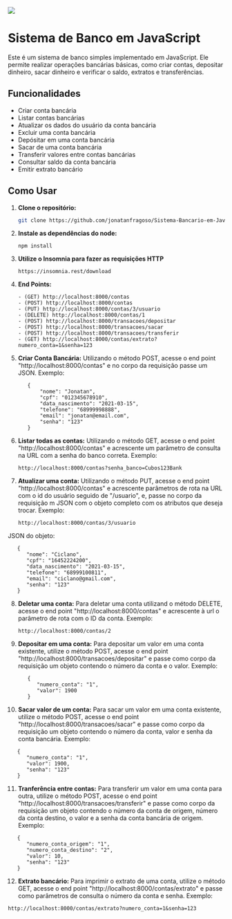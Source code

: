 ![](https://miro.medium.com/v2/resize:fit:828/format:webp/1*ahpxPO0jLGb9EWrY2qQPhg.jpeg)

# Sistema de Banco em JavaScript

Este é um sistema de banco simples implementado em JavaScript. Ele permite realizar operações bancárias básicas, como criar contas, depositar dinheiro, sacar dinheiro e verificar o saldo, extratos e transferências.

## Funcionalidades

- Criar conta bancária
- Listar contas bancárias
- Atualizar os dados do usuário da conta bancária
- Excluir uma conta bancária
- Depósitar em uma conta bancária
- Sacar de uma conta bancária
- Transferir valores entre contas bancárias
- Consultar saldo da conta bancária
- Emitir extrato bancário

## Como Usar

1. **Clone o repositório:**

   ```bash
   git clone https://github.com/jonatanfragoso/Sistema-Bancario-em-JavaScript.git
   ```
2. **Instale as dependências do node:**
   
   ```
   npm install
   ```
   
3. **Utilize o Insomnia para fazer as requisições HTTP**
   
   ```
   https://insomnia.rest/download
   ```
 

4. **End Points:**
   
   ```
   - (GET) http://localhost:8000/contas
   - (POST) http://localhost:8000/contas
   - (PUT) http://localhost:8000/contas/3/usuario
   - (DELETE) http://localhost:8000/contas/1
   - (POST) http://localhost:8000/transacoes/depositar
   - (POST) http://localhost:8000/transacoes/sacar
   - (POST) http://localhost:8000/transacoes/transferir
   - (GET) http://localhost:8000/contas/extrato?numero_conta=1&senha=123
   ```

5. **Criar Conta Bancária:**
Utilizando o método POST, acesse o end point "http://localhost:8000/contas" e no corpo da requisição passe um JSON. Exemplo:
  
   ```
      {
          "nome": "Jonatan",
          "cpf": "012345678910",
          "data_nascimento": "2021-03-15",
          "telefone": "68999998888",
          "email": "jonatan@email.com",
          "senha": "123"
      }
   ```

6. **Listar todas as contas:**
Utilizando o método GET, acesse o end point "http://localhost:8000/contas" e acrescente um parâmetro de consulta na URL com a senha do banco correta. Exemplo:
  
   ```
   http://localhost:8000/contas?senha_banco=Cubos123Bank
   ```
    
7. **Atualizar uma conta:**
Utilizando o método PUT, acesse o end point "http://localhost:8000/contas" e acrescente parâmetros de rota na URL com o id do usuário seguido de "/usuario", e, passe no corpo da requisição m JSON com o objeto completo com os atributos que deseja trocar. Exemplo:
  
   ```
   http://localhost:8000/contas/3/usuario
   ```

  JSON do objeto:
  
   ```
      {
         "nome": "Ciclano",
         "cpf": "16452224200",
         "data_nascimento": "2021-03-15",
         "telefone": "68999100811",
         "email": "ciclano@gmail.com",
         "senha": "123"
      }
   ```

8. **Deletar uma conta:**
Para deletar uma conta utilizand o método DELETE, acesse o end point "http://localhost:8000/contas" e acrescente à url o parâmetro de rota com o ID da conta. Exemplo:
  
   ```
   http://localhost:8000/contas/2
   ```

9. **Depositar em uma conta:**
Para depositar um valor em uma conta existente, utilize o método POST, acesse o end point "http://localhost:8000/transacoes/depositar" e passe como corpo da requisição um objeto contendo o número da conta e o valor. Exemplo:

   ```
      {
         "numero_conta": "1",
         "valor": 1900
      }
   ```

10. **Sacar valor de um conta:**
Para sacar um valor em uma conta existente, utilize o método POST, acesse o end point "http://localhost:8000/transacoes/sacar" e passe como corpo da requisição um objeto contendo o número da conta, valor e senha da conta bancária. Exemplo:
  
   ```
      {
         "numero_conta": "1",
         "valor": 1900,
         "senha": "123"
      }
   ```

11. **Tranferência entre contas:**
Para transferir um valor em uma conta para outra, utilize o método POST, acesse o end point "http://localhost:8000/transacoes/transferir" e passe como corpo da requisição um objeto contendo o número da conta de origem, número da conta destino, o valor e a senha da conta bancária de origem. Exemplo:
  
   ```
      {
         "numero_conta_origem": "1",
         "numero_conta_destino": "2",
         "valor": 10,
         "senha": "123"
      }
   ```

12. **Extrato bancário:**
Para imprimir o extrato de uma conta, utilize o método GET, acesse o end point "http://localhost:8000/contas/extrato" e passe como parâmetros de consulta o número da conta e senha. Exemplo:
  
   ```
   http://localhost:8000/contas/extrato?numero_conta=1&senha=123
   ```


